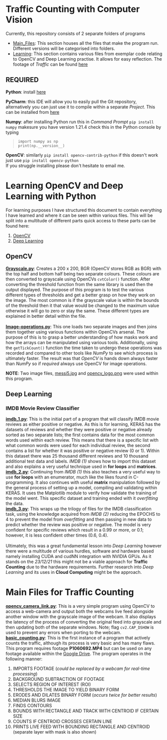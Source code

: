# Traffic Counting with Computer Vision
Currently, this repository consists of 2 separate folders of programs
- [Main_Files](#Main-Files-for-Traffic-Counting): This section houses all the files that make the program run. Different versions will be categorised into folders.
- [Learning](#Learning-OpenCV-and-Deep-Learning-with-Python): This section contains various files from exemplar code relating to OpenCV and Deep Learning practise. It allows for easy reflection.
The footage of _Traffic_ can be found [here](https://drive.google.com/drive/folders/1VTXwcydJPd81ZAMDuM_sng3yKgEDluhB?usp=sharing)

## REQUIRED
**Python**: install [here](https://www.python.org/downloads/)

**PyCharm**: this IDE will allow you to easily pull the Git repository, alternatively you can just use it to compile within a separate _Project_. This can be installed from [here](https://www.jetbrains.com/pycharm/)

**Numpy**: after installing Python run this in _Command Prompt_ `pip install numpy` makesure you have version 1.21.4 check this in the Python console by typing

> `import numpy as np`<br/>
> `print(np.__version__)`

**OpenCV**: similarly `pip install opencv-contrib-python` if this doesn't work just use `pip install opencv-python`<br/>
If you struggle installing please don't hesitate to email me.


# Learning OpenCV and Deep Learning with Python
For learning purposes I have structured this document to contain everything I have learned and where it can be
seen within various files. This will be split into a multitude of different parts quick access to these parts can be
found here:
1) [OpenCV](#OpenCV)
2) [Deep Learning](#Deep-Learning)
## OpenCV
[**Grayscale.py**](/OpenCV/grayscale.py): Creates a 200 x 200, BGR (OpenCV stores RGB as BGR) with the top half and
bottom half being two separate colours. These colours are then converted to grayscale using OpenCVs `cvtColor()` function.
After converting the threshold function from the same library is used then the output displayed.
The purpose of this program is to test the various different types of thresholds and get a better grasp
on how they work on the image. The most common is if the grayscale value is within the bounds of the threshold
then it that value would be changed to the maximum value otherwise it will go to zero or stay the same. These different
types are explained in better detail within the file.<br/>
<br/>
[**Image-operations.py**](/OpenCV/imageoperations.py): This one loads two separate images and then joins them together using
various functions within OpenCVs arsenal. The purpose of this is to grasp a better understanding of how masks work and how
the arrays can be manipulated using various tools. Additionally, using the `getTickCount()` function the time taken to undergo
these operations was recorded and compared to other tools like _NumPy_ to see which process is ultimately faster. The result 
was that _OpenCV_ is hands down always faster than _NumPy_ so if *required* always use OpenCV for image operations. 

**NOTE**: Two image files, [messi5.jpg](/OpenCV/messi5.jpg) and [opencv_logo.png](/OpenCV/opencv_logo.png) were used within
this program.
## Deep Learning
### IMDB Movie Review Classifier
[**imdb_1.py**](/Deep_Learning/imdb_1.py): This is the initial part of a program that will classify IMDB movie reviews as
either positive or negative. As this is for learning, KERAS has the datasets of reviews and whether they were positive
or negative already sorted as two separate lists; the first contains data for the most common words used within each
review. This means that there is a specific list with what common words were used for each individual review, the second
contains a list for whether it was positive or negative review (0 or 1). Within this dataset there was 25 thousand
different reviews and 10 thousand additional test data and labels. _IMDB (1)_ shows how to import this dataset and also
explains a very useful technique used in **for loops** and **matrices**.<br/>
[**imdb_2.py**](/Deep_Learning/imdb_2.py): Continuing from _IMDB (1)_ this also teaches a very useful way to use **for loops**
with an enumerator, much like the likes found in C-programming. It also continues with useful **matrix** manipulation
followed by the general process of setting up a model, compiling and validating within KERAS. It uses the 
Matplotlib module to verify how validate the training of the model went. This specific dataset and training ended
with it _overfitting_ the data.<br/>
[**imdb_3.py**](/Deep_Learning/imdb_3.py): This wraps up the trilogy of files for the IMDB classification task, using the
knowledge acquired from _IMDB (2)_ reducing the EPOCHS to 4 to prevent the model from _overfitting_ and then passing
in new data to predict whether the review was positive or negative. The model is very confident for specific reviews
which result in a 0.99 or more, or 0.1; however, it is less confident other times (0.6, 0.4).<br/>
<br/>
Ultimately, this was a great fundamental lesson into _Deep Learning_ however there were a multitude of
various hurdles, software and hardware based namely installing CUDA and cudNN integration with NVIDIA GPUs. As it stands
on the _23/12/21_ this might not be a viable approach for **Traffic Counting** due to the hardware requirements. Further
research into _Deep Learning_ and its uses in **Cloud Computing** might be the approach.
# Main Files for Traffic Counting
[**opencv_camera_link.py**](/Main_Files/opencv_camera_link.py): This is a very simple program using OpenCV to access
a web-camera and output both the webcams live feed alongside another window with the grayscale image of the webcam.
It also displays the latency of the process of converting the original feed into grayscale and then updating both of the
separate windows. Note; flag `cv2.CAP_DSHOW` is used to prevent any errors when porting to the webcam.<br/>
[**basic_counting.py**](/Main_Files/basic_counting.py): This is the first instance of a program that actively counts the 
traffic, although its process is very basic and has many flaws. This program requires footage **P1060692.MP4** but can 
be used on any footage available within the [Google Drive](https://drive.google.com/drive/folders/1VTXwcydJPd81ZAMDuM_sng3yKgEDluhB?usp=sharing).
The program operates in the following manner:<br/>
1) IMPORTS FOOTAGE (_could be replaced by a webcam for real-time processing_)
2) BACKGROUND SUBTRACTION OF FOOTAGE
3) SELECTS REGION OF INTEREST (ROI)
4) THRESHOLDS THE IMAGE TO YIELD BINARY FORM
5) ERODES AND DILATES BINARY FORM (_occurs twice for better results_)
6) MEDIAN BLURS IMAGE
7) FINDS CONTOURS
8) BOUNDS WITH RECTANGLE AND TRACK WITH CENTROID IF CERTAIN SIZE
9) COUNTS IF CENTROID CROSSES CERTAIN LINE
10) PRINTS LIVE FEED WITH BOUNDING RECTANGLE AND CENTROID (separate layer with mask is also shown)